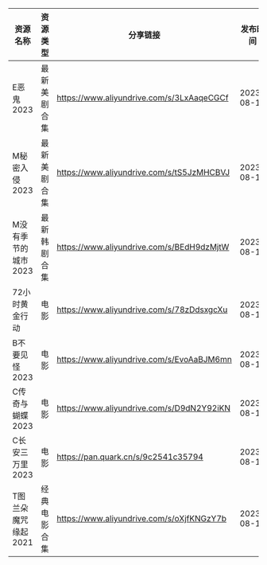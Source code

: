 | 资源名称         | 资源类型   | 分享链接                                      | 发布时间       |
| ------------ | ------ | ----------------------------------------- | ---------- |
| E恶鬼2023      | 最新美剧合集 | https://www.aliyundrive.com/s/3LxAaqeCGCf | 2023-08-10 |
| M秘密入侵2023    | 最新美剧合集 | https://www.aliyundrive.com/s/tS5JzMHCBVJ | 2023-08-10 |
| M没有季节的城市2023 | 最新韩剧合集 | https://www.aliyundrive.com/s/BEdH9dzMjtW | 2023-08-10 |
| 72小时黄金行动     | 电影     | https://www.aliyundrive.com/s/78zDdsxgcXu | 2023-08-10 |
| B不要见怪2023    | 电影     | https://www.aliyundrive.com/s/EvoAaBJM6mn | 2023-08-10 |
| C传奇与蝴蝶2023   | 电影     | https://www.aliyundrive.com/s/D9dN2Y92iKN | 2023-08-10 |
| C长安三万里2023   | 电影     | https://pan.quark.cn/s/9c2541c35794       | 2023-08-10 |
| T图兰朵魔咒缘起2021 | 经典电影合集 | https://www.aliyundrive.com/s/oXjfKNGzY7b | 2023-08-10 |
